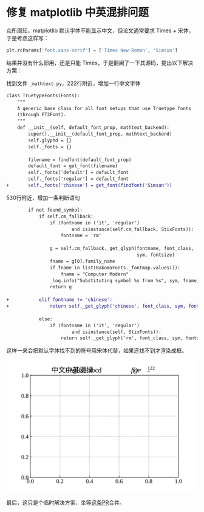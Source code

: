 # 修复 matplotlib 中英混排问题

众所周知，matplotlib 默认字体不能显示中文，但论文通常要求 Times + 宋体，于是考虑这样写：

```py
plt.rcParams['font.sans-serif'] = ['Times New Roman', 'Simsun']
```

结果并没有什么卵用，还是只能 Times，于是翻阅了一下其源码，提出以下解决方案：

找到文件 `_mathtext.py`，222行附近，增加一行中文字体
```diff
class TruetypeFonts(Fonts):
    """
    A generic base class for all font setups that use Truetype fonts
    (through FT2Font).
    """
    def __init__(self, default_font_prop, mathtext_backend):
        super().__init__(default_font_prop, mathtext_backend)
        self.glyphd = {}
        self._fonts = {}

        filename = findfont(default_font_prop)
        default_font = get_font(filename)
        self._fonts['default'] = default_font
        self._fonts['regular'] = default_font
+       self._fonts['chinese'] = get_font(findfont('Simsun'))
```

530行附近，增加一条判断语句
```diff
        if not found_symbol:
            if self.cm_fallback:
                if (fontname in ('it', 'regular')
                        and isinstance(self.cm_fallback, StixFonts)):
                    fontname = 'rm'

                g = self.cm_fallback._get_glyph(fontname, font_class,
                                                sym, fontsize)
                fname = g[0].family_name
                if fname in list(BakomaFonts._fontmap.values()):
                    fname = "Computer Modern"
                _log.info("Substituting symbol %s from %s", sym, fname)
                return g

+           elif fontname != 'chinese':
+               return self._get_glyph('chinese', font_class, sym, fontsize)

            else:
                if (fontname in ('it', 'regular')
                        and isinstance(self, StixFonts)):
                    return self._get_glyph('rm', font_class, sym, fontsize)
```

这样一来会把默认字体找不到的符号用宋体代替，如果还找不到才渲染成框。

![demo](test.svg)

最后，这只是个临时解决方案，坐等[这条PR](https://github.com/matplotlib/matplotlib/pull/20740)合并。
